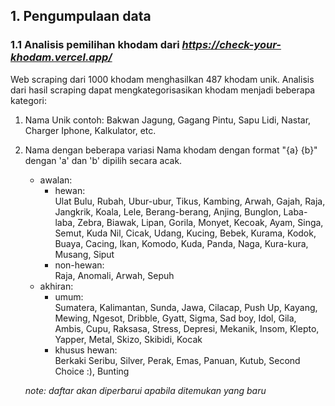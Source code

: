 ## **1. Pengumpulaan data**
### **1.1 Analisis pemilihan khodam dari *https://check-your-khodam.vercel.app/***
Web scraping dari 1000 khodam menghasilkan 487 khodam unik. Analisis dari hasil scraping dapat mengkategorisasikan khodam menjadi beberapa kategori:
1. Nama Unik
    contoh: Bakwan Jagung, Gagang Pintu, Sapu Lidi, Nastar, Charger Iphone, Kalkulator, etc.
2. Nama dengan beberapa variasi
    Nama khodam dengan format "{a} {b}" dengan 'a' dan 'b' dipilih secara acak.
    - awalan:
        - hewan:
            <br> Ulat Bulu, Rubah, Ubur-ubur, Tikus, Kambing, Arwah, Gajah, Raja, Jangkrik, Koala, Lele, Berang-berang, Anjing, Bunglon, Laba-laba, Zebra, Biawak, Lipan, Gorila, Monyet, Kecoak, Ayam, Singa, Semut, Kuda Nil, Cicak, Udang, Kucing, Bebek, Kurama, Kodok, Buaya, Cacing, Ikan, Komodo, Kuda, Panda, Naga, Kura-kura, Musang, Siput
        - non-hewan:
            <br> Raja, Anomali, Arwah, Sepuh
    - akhiran:
        - umum:
            <br> Sumatera, Kalimantan, Sunda, Jawa, Cilacap, Push Up, Kayang, Mewing, Ngesot, Dribble, Gyatt, Sigma, Sad boy, Idol, Gila, Ambis, Cupu, Raksasa, Stress, Depresi, Mekanik, Insom, Klepto, Yapper, Metal, Skizo, Skibidi, Kocak
        - khusus hewan:
            <br>Berkaki Seribu, Silver, Perak, Emas, Panuan, Kutub, Second Choice :), Bunting

    *note: daftar akan diperbarui apabila ditemukan yang baru*